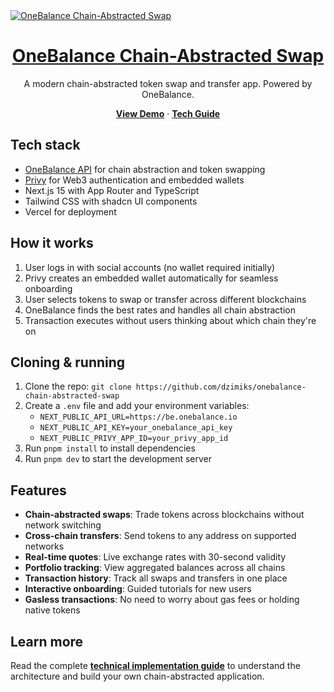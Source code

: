 <a href="https://onebalance-chain-abstracted-swap.vercel.app">
  <img alt="OneBalance Chain-Abstracted Swap" src="https://storage.googleapis.com/onebalance-public-assets/docs/guides/chain-abstracted-swap-with-privy/swap-hero.png">
  <h1 align="center">OneBalance Chain-Abstracted Swap</h1>
</a>

<p align="center">
  A modern chain-abstracted token swap and transfer app. Powered by OneBalance.
</p>

<p align="center">
  <a href="https://onebalance-chain-abstracted-swap.vercel.app"><strong>View Demo</strong></a> · 
  <a href="https://docs.onebalance.io/guides/chain-abstracted-swap-with-privy"><strong>Tech Guide</strong></a>
</p>

## Tech stack

- [OneBalance API](https://docs.onebalance.io/api-reference/introduction) for chain abstraction and token swapping
- [Privy](https://privy.io) for Web3 authentication and embedded wallets
- Next.js 15 with App Router and TypeScript
- Tailwind CSS with shadcn UI components
- Vercel for deployment

## How it works

1. User logs in with social accounts (no wallet required initially)
2. Privy creates an embedded wallet automatically for seamless onboarding
3. User selects tokens to swap or transfer across different blockchains
4. OneBalance finds the best rates and handles all chain abstraction
5. Transaction executes without users thinking about which chain they're on

## Cloning & running

1. Clone the repo: `git clone https://github.com/dzimiks/onebalance-chain-abstracted-swap`
2. Create a `.env` file and add your environment variables:
   - `NEXT_PUBLIC_API_URL=https://be.onebalance.io`
   - `NEXT_PUBLIC_API_KEY=your_onebalance_api_key`
   - `NEXT_PUBLIC_PRIVY_APP_ID=your_privy_app_id`
3. Run `pnpm install` to install dependencies
4. Run `pnpm dev` to start the development server

## Features

- **Chain-abstracted swaps**: Trade tokens across blockchains without network switching
- **Cross-chain transfers**: Send tokens to any address on supported networks
- **Real-time quotes**: Live exchange rates with 30-second validity
- **Portfolio tracking**: View aggregated balances across all chains
- **Transaction history**: Track all swaps and transfers in one place
- **Interactive onboarding**: Guided tutorials for new users
- **Gasless transactions**: No need to worry about gas fees or holding native tokens

## Learn more

Read the complete [**technical implementation guide**](https://docs.onebalance.io/guides/chain-abstracted-swap-with-privy) to understand the architecture and build your own chain-abstracted application.
